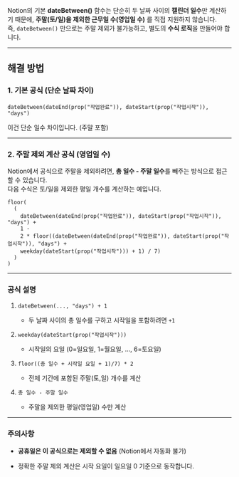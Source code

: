 
Notion의 기본 **dateBetween()** 함수는 단순히 두 날짜 사이의 **캘린더 일수**만 계산하기 때문에, **주말(토/일)을 제외한 근무일 수(영업일 수)** 를 직접 지원하지 않습니다.  
즉, `dateBetween()` 만으로는 주말 제외가 불가능하고, 별도의 **수식 로직**을 만들어야 합니다.

---

## **해결 방법**

### 1. 기본 공식 (단순 날짜 차이)

```notion
dateBetween(dateEnd(prop("작업완료")), dateStart(prop("작업시작")), "days")
```

이건 단순 일수 차이입니다. (주말 포함)

---

### 2. **주말 제외 계산 공식 (영업일 수)**

Notion에서 공식으로 주말을 제외하려면, **총 일수 - 주말 일수**를 빼주는 방식으로 접근할 수 있습니다.  
다음 수식은 토/일을 제외한 평일 개수를 계산하는 예입니다.

```notion
floor(
  (
    dateBetween(dateEnd(prop("작업완료")), dateStart(prop("작업시작")), "days") + 
    1 -
    2 * floor((dateBetween(dateEnd(prop("작업완료")), dateStart(prop("작업시작")), "days") + 
    weekday(dateStart(prop("작업시작"))) + 1) / 7)
  )
)
```

---

### **공식 설명**

1. `dateBetween(..., "days") + 1`
    
    - 두 날짜 사이의 총 일수를 구하고 시작일을 포함하려면 `+1`
        
2. `weekday(dateStart(prop("작업시작")))`
    
    - 시작일의 요일 (0=일요일, 1=월요일, ..., 6=토요일)
        
3. `floor((총 일수 + 시작일 요일 + 1)/7) * 2`
    
    - 전체 기간에 포함된 주말(토,일) 개수를 계산
        
4. `총 일수 - 주말 일수`
    
    - 주말을 제외한 평일(영업일) 수만 계산
        

---

### **주의사항**

- **공휴일은 이 공식으로는 제외할 수 없음** (Notion에서 자동화 불가)
    
- 정확한 주말 제외 계산은 시작 요일이 일요일 0 기준으로 동작합니다.
    
